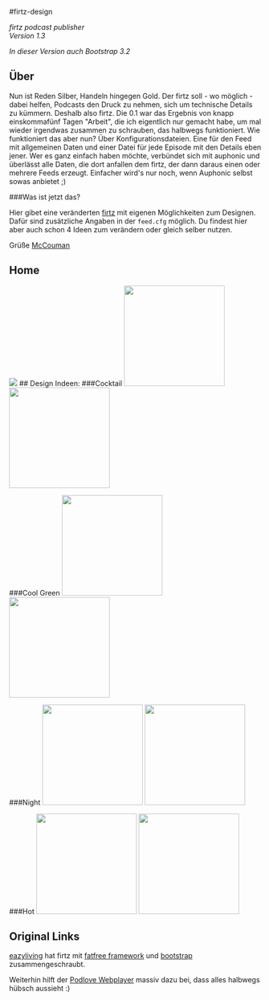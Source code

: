 #firtz-design


*firtz podcast publisher*  
*Version 1.3*

*In dieser Version auch Bootstrap 3.2*

## Über

Nun ist Reden Silber, Handeln hingegen Gold. Der firtz soll - wo möglich - dabei helfen, Podcasts den Druck zu nehmen, sich um technische Details zu kümmern.
Deshalb also firtz. Die 0.1 war das Ergebnis von knapp einskommafünf Tagen "Arbeit", die ich eigentlich nur gemacht habe, um mal wieder irgendwas zusammen zu schrauben, das halbwegs funktioniert.
Wie funktioniert das aber nun? Über Konfigurationsdateien. Eine für den Feed mit allgemeinen Daten und einer Datei für jede Episode mit den Details eben jener.
Wer es ganz einfach haben möchte, verbündet sich mit auphonic und überlässt alle Daten, die dort anfallen dem firtz, der dann daraus einen oder mehrere Feeds erzeugt. Einfacher wird's nur noch, wenn Auphonic selbst sowas anbietet ;)

###Was ist jetzt das?

Hier gibet eine veränderten [firtz](https://github.com/eazyliving/firtz/) mit eigenen Möglichkeiten zum Designen. Dafür sind zusätzliche Angaben in der <code>feed.cfg</code>
möglich. Du findest hier aber auch schon 4 Ideen zum verändern oder gleich selber nutzen.

Grüße [McCouman](https://github.com/McCouman)
## Home
<img src="https://raw.github.com/McCouman/firtz-designs/master/screenshot-1.png">
## Design Indeen:
###Cocktail
<img style="width:200px;" src="https://raw.github.com/McCouman/firtz-designs/master/Cocktail.png">
<img style="width:200px;" src="https://raw.github.com/McCouman/firtz-designs/master/Cocktail-Archiv.png">

###Cool Green
<img style="width:200px;" src="https://raw.github.com/McCouman/firtz-designs/master/CoolGreen.png">
<img style="width:200px;" src="https://raw.github.com/McCouman/firtz-designs/master/CoolGreen-Archiv.png">

###Night
<img style="width:200px;" src="https://raw.github.com/McCouman/firtz-designs/master/Night.png">
<img style="width:200px;" src="https://raw.github.com/McCouman/firtz-designs/master/Night-Archiv.png">

###Hot
<img style="width:200px;" src="https://raw.github.com/McCouman/firtz-designs/master/RedHot.png">
<img style="width:200px;" src="https://raw.github.com/McCouman/firtz-designs/master/RedHot-Archiv.png">

## Original Links

[eazyliving](https://github.com/eazyliving) hat firtz mit [fatfree framework](https://github.com/bcosca/fatfree) und [bootstrap](http://twitter.github.com/bootstrap/) zusammengeschraubt.

Weiterhin hilft der [Podlove Webplayer](https://github.com/gerritvanaaken/podlove-web-player) massiv dazu bei, dass alles halbwegs hübsch aussieht :)

